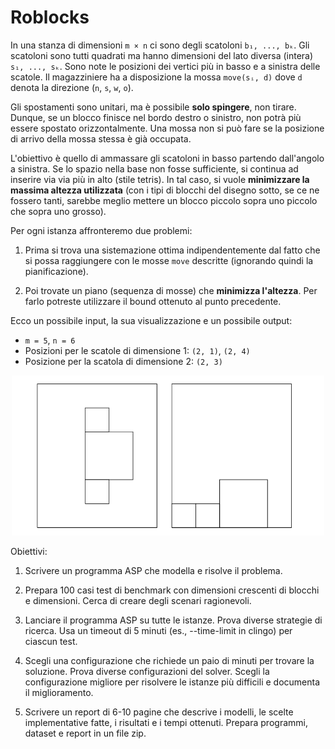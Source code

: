 # Roblocks

In una stanza di dimensioni `m × n` ci sono degli scatoloni `b₁, ..., bₖ`. Gli scatoloni sono tutti quadrati ma hanno dimensioni del lato diversa (intera) `s₁, ..., sₖ`. Sono note le posizioni dei vertici più in basso e a sinistra delle scatole. Il magazziniere ha a disposizione la mossa `move(sᵢ, d)` dove `d` denota la direzione (`n`, `s`, `w`, `o`). 

Gli spostamenti sono unitari, ma è possibile **solo spingere**, non tirare. Dunque, se un blocco finisce nel bordo destro o sinistro, non potrà più essere spostato orizzontalmente. Una mossa non si può fare se la posizione di arrivo della mossa stessa è già occupata.

L'obiettivo è quello di ammassare gli scatoloni in basso partendo dall'angolo a sinistra. Se lo spazio nella base non fosse sufficiente, si continua ad inserire via via più in alto (stile tetris). In tal caso, si vuole **minimizzare la massima altezza utilizzata** (con i tipi di blocchi del disegno sotto, se ce ne fossero tanti, sarebbe meglio mettere un blocco piccolo sopra uno piccolo che sopra uno grosso).

Per ogni istanza affronteremo due problemi:

1. Prima si trova una sistemazione ottima indipendentemente dal fatto che si possa raggiungere con le mosse `move` descritte (ignorando quindi la pianificazione).

2. Poi trovate un piano (sequenza di mosse) che **minimizza l'altezza**. Per farlo potreste utilizzare il bound ottenuto al punto precedente.

Ecco un possibile input, la sua visualizzazione e un possibile output:
- `m = 5`, `n = 6`
- Posizioni per le scatole di dimensione 1: `(2, 1)`, `(2, 4)`
- Posizione per la scatola di dimensione 2: `(2, 3)`

<p align="center">
<img src="paper/images/blocks.png" width="500"/>

Obiettivi:

1. Scrivere un programma ASP che modella e risolve il problema.

2. Prepara 100 casi test di benchmark con dimensioni crescenti di blocchi e dimensioni. Cerca di creare degli scenari ragionevoli.

3. Lanciare il programma ASP su tutte le istanze. Prova diverse strategie di ricerca. Usa un timeout di 5 minuti (es., --time-limit in clingo) per ciascun test.

4. Scegli una configurazione che richiede un paio di minuti per trovare la soluzione. Prova diverse configurazioni del solver. Scegli la configurazione migliore per risolvere le istanze più difficili e documenta il miglioramento.

5. Scrivere un report di 6-10 pagine che descrive i modelli, le scelte implementative fatte, i risultati e i tempi ottenuti. Prepara programmi, dataset e report in un file zip.
